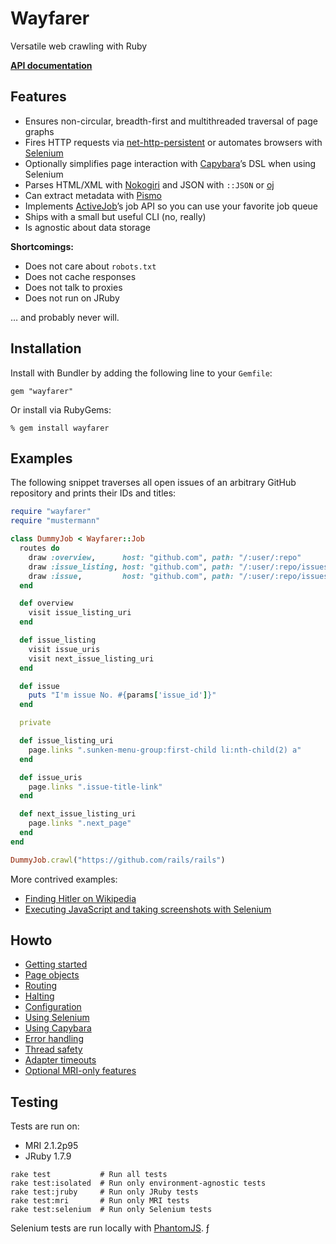 # Wayfarer
Versatile web crawling with Ruby

[__API documentation__]()

## Features
* Ensures non-circular, breadth-first and multithreaded traversal of page graphs
* Fires HTTP requests via [net-http-persistent](https://github.com/drbrain/net-http-persistent) or automates browsers with [Selenium](https://github.com/seleniumhq/selenium)
* Optionally simplifies page interaction with [Capybara](https://github.com/jnicklas/capybara)’s DSL when using Selenium
* Parses HTML/XML with [Nokogiri](http://nokogiri.org) and JSON with `::JSON` or [oj](https://github.com/ohler55/oj)
* Can extract metadata with [Pismo](https://github.com/peterc/pismo)
* Implements [ActiveJob](https://github.com/rails/rails/tree/master/activejob)’s job API so you can use your favorite job queue
* Ships with a small but useful CLI (no, really) 
* Is agnostic about data storage

__Shortcomings:__

* Does not care about `robots.txt`
* Does not cache responses
* Does not talk to proxies
* Does not run on JRuby

… and probably never will.

## Installation
Install with Bundler by adding the following line to your `Gemfile`:

```
gem "wayfarer"
```
Or install via RubyGems:

```
% gem install wayfarer
```

## Examples
The following snippet traverses all open issues of an arbitrary GitHub repository and prints their IDs and titles:

```ruby
require "wayfarer"
require "mustermann"

class DummyJob < Wayfarer::Job
  routes do
    draw :overview,      host: "github.com", path: "/:user/:repo"
    draw :issue_listing, host: "github.com", path: "/:user/:repo/issues"
    draw :issue,         host: "github.com", path: "/:user/:repo/issues/:issue_id"
  end

  def overview
    visit issue_listing_uri
  end

  def issue_listing
    visit issue_uris
    visit next_issue_listing_uri
  end

  def issue
    puts "I'm issue No. #{params['issue_id']}"
  end

  private

  def issue_listing_uri
    page.links ".sunken-menu-group:first-child li:nth-child(2) a"
  end

  def issue_uris
    page.links ".issue-title-link"
  end

  def next_issue_listing_uri
    page.links ".next_page"
  end
end

DummyJob.crawl("https://github.com/rails/rails")
```

More contrived examples:

* [Finding Hitler on Wikipedia](howto/GETTING_STARTED.md)
* [Executing JavaScript and taking screenshots with Selenium](howto/GETTING_STARTED.md)

## Howto
* [Getting started](docs/GETTING_STARTED.md)
* [Page objects](docs/PAGE_OBJECTS.md)
* [Routing](docs/ROUTING.md)
* [Halting](docs/HALTING.md)
* [Configuration](docs/CONFIGURATION.md)
* [Using Selenium](docs/SELENIUM.md)
* [Using Capybara](docs/CAPYBARA.md)
* [Error handling](docs/ERROR_HANDLING.md)
* [Thread safety](docs/THREAD_SAFETY.md)
* [Adapter timeouts](docs/ADAPTER_TIMEOUTS.md)
* [Optional MRI-only features](docs/MRI_FEATURES.md)

## Testing
Tests are run on:

* MRI 2.1.2p95
* JRuby 1.7.9

```
rake test           # Run all tests
rake test:isolated  # Run only environment-agnostic tests
rake test:jruby     # Run only JRuby tests
rake test:mri       # Run only MRI tests
rake test:selenium  # Run only Selenium tests
```

Selenium tests are run locally with [PhantomJS]().
ƒ